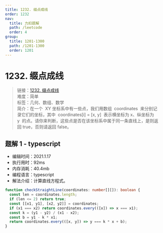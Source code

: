 ```yaml
---
title: 1232. 缀点成线
order: 1232
nav:
  title: 力扣题解
  path: /leetcode
  order: 4
group:
  title: 1201-1300
  path: /1201-1300
  order: 1201
---
```


# 1232. 缀点成线

> 链接：[1232. 缀点成线](https://leetcode-cn.com/problems/check-if-it-is-a-straight-line/)  
> 难度：简单  
> 标签：几何、数组、数学  
> 简介：在一个  XY 坐标系中有一些点，我们用数组  coordinates  来分别记录它们的坐标，其中  coordinates[i] = [x, y]  表示横坐标为 x、纵坐标为 y  的点。请你来判断，这些点是否在该坐标系中属于同一条直线上，是则返回 true，否则请返回 false。

## 题解 1 - typescript

- 编辑时间：2021.1.17
- 执行用时：92ms
- 内存消耗：40.4mb
- 编程语言：typescript
- 解法介绍：计算直线方程式。

```typescript
function checkStraightLine(coordinates: number[][]): boolean {
  const len = coordinates.length;
  if (len <= 2) return true;
  const [[x1, y1], [x2, y2]] = coordinates;
  if (x1 === x2) return coordinates.every(([x]) => x === x1);
  const k = (y1 - y2) / (x1 - x2);
  const b = y1 - k * x1;
  return coordinates.every(([x, y]) => y === k * x + b);
}
```

